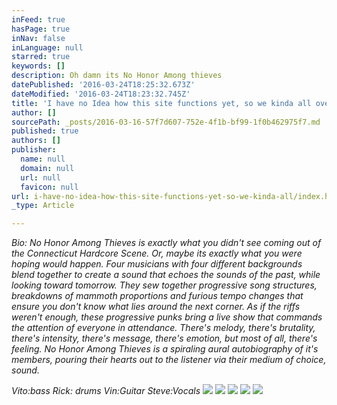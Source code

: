 ```yaml
---
inFeed: true
hasPage: true
inNav: false
inLanguage: null
starred: true
keywords: []
description: Oh damn its No Honor Among thieves
datePublished: '2016-03-24T18:25:32.673Z'
dateModified: '2016-03-24T18:23:32.745Z'
title: 'I have no Idea how this site functions yet, so we kinda all over the place for now'
author: []
sourcePath: _posts/2016-03-16-57f7d607-752e-4f1b-bf99-1f0b462975f7.md
published: true
authors: []
publisher:
  name: null
  domain: null
  url: null
  favicon: null
url: i-have-no-idea-how-this-site-functions-yet-so-we-kinda-all/index.html
_type: Article

---
```

_Bio: No Honor Among Thieves is exactly what you didn't see coming out of the Connecticut Hardcore Scene.  Or, maybe its exactly what you were hoping would happen.  Four musicians with four different backgrounds blend together to create a sound that echoes the sounds of the past, while looking toward tomorrow.  They sew together progressive song structures, breakdowns of mammoth proportions and furious tempo changes that ensure you don't know what lies around the next corner.  As if the riffs weren't enough, these progressive punks bring a live show that commands the attention of everyone in attendance.  There's melody, there's brutality, there's intensity, there's message, there's emotion, but most of all, there's feeling.  No Honor Among Thieves is a spiraling aural autobiography of it's members, pouring their hearts out to the listener via their medium of choice, sound._

_Vito:bass  Rick: drums  Vin:Guitar  Steve:Vocals_
![](https://the-grid-user-content.s3-us-west-2.amazonaws.com/2bbd5dc7-dae7-4c45-880b-51c65a201dc1.png)
![](https://the-grid-user-content.s3-us-west-2.amazonaws.com/0729964a-200e-4d9a-84bd-f3dcd3caa7d4.jpg)
![](https://the-grid-user-content.s3-us-west-2.amazonaws.com/0924cb04-f65e-4810-bce5-c1cc2713f5ea.jpg)
![](https://s3-us-west-2.amazonaws.com/the-grid-img/p/06360c6597f4046e15b46ba4bec5dce79a7f0931.png)
![](https://the-grid-user-content.s3-us-west-2.amazonaws.com/6d2385c7-aa61-41fb-8eec-94ed2cb9f7e0.png)